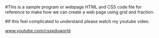 #This is a sample program or webpage HTML and CSS code file for reference to make how we can create a web page using grid and fraction.

#If this feel complicated to understand please watch my youtube video.

www.youtube.com/csseduworld
